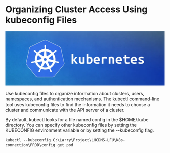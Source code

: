 # Organizing Cluster Access Using kubeconfig Files

![](../img/kubernates.webp)

Use kubeconfig files to organize information about clusters, users, namespaces, and authentication mechanisms. The kubectl command-line tool uses kubeconfig files to find the information it needs to choose a cluster and communicate with the API server of a cluster.

By default, kubectl looks for a file named config in the $HOME/.kube directory. You can specify other kubeconfig files by setting the KUBECONFIG environment variable or by setting the --kubeconfig flag.

```
kubectl --kubeconfig C:\Larry\Project\LHCDMS-LFU\K8s-connection\PROD\config get pod 
```
